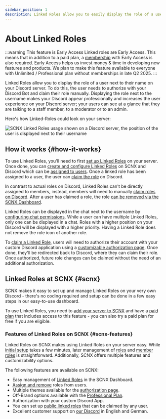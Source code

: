 ```yaml
---
sidebar_position: 1
description: Linked Roles allow you to easily display the role of a user next to their username in your chat.
---
```


# About Linked Roles

:::warning This feature is Early Access
Linked roles are Early Access. This means that in addition to a paid plan,
a [membership](https://membership.scootkit.com) with Early Access is also required. Early Access helps us invest money &
time in developing new features and products. We plan to make this feature available to everyone with Unlimited /
Professional plan without memberships in late Q2 2025.
:::

Linked Roles allow you to display the role of a user next to their name on your Discord server. To do this, the user
needs to authorize with your Discord Bot and claim their role manually. Displaying the role next to the username makes
your Discord appear professionally and increases the user experience on your Discord server; your users can see at a
glance that they are talking to a staff member, to a moderator or to an admin.

Here's how Linked-Roles could look on your server:

![SCNX Linked Roles usage shown on a Discord server, the position of the user is displayed next to their username](https://scnx.app/img/linked-roles-example.png)

## How it works {#how-it-works}

To use Linked Roles, you'll need to first [set up Linked Roles](./../linked-roles) on your server. Once done, you
can [create and configure Linked Roles](./role-management) on SCNX and Discord which can
be [assigned to users](./user-management). Once a linked role has been assigned to a user, the user
can [claim the role](./claim-roles) on Discord.

In contrast to actual roles on Discord, Linked Roles can't be directly assigned to members, instead, members will need
to manually [claim roles on Discord](./claim-roles). After a user has claimed a role, the
role [can be removed via the SCNX Dashboard](./user-management#remove-role).

Linked Roles can be displayed in the chat next to the username
by [configuring chat permissions](./role-management#display-in-chat). While a user can have multiple Linked Roles, only
one can be displayed in a chat. Roles with a higher position on your Discord will be displayed with a higher priority.
Having a Linked Role does not remove the role icon of another role.

To [claim a Linked Role](./claim-roles), users will need to authorize their account with your custom Discord application
using a
[customizable authorization page](./settings#authorization-page). Once done, they'll be redirected back to Discord,
where they can claim their role. Once authorized, future role changes can be claimed without the need of an additional
authorization.

## Linked Roles at SCNX {#scnx}

SCNX makes it easy to set up and manage Linked Roles on your very own Discord - there's no coding required and setup can
be done in a few easy steps in our easy-to-use dashboard.

To use Linked Roles, you need to [add your server to SCNX](./../setup) and have a [paid plan](../scnx/guilds/plans) that
includes access to this feature - you can also try a paid plan for free if you are eligible.

### Features of Linked Roles on SCNX {#scnx-features}

Linked Roles on SCNX makes using Linked Roles on your server easy. While [initial setup](./../linked-roles) takes a few
minutes, later management of [roles](./role-management) and [member roles](./user-management) is straightforward.
Additionally, SCNX
offers multiple features and customizability options.

The following features are available on SCNX:

* Easy management of [Linked Roles](./role-management) in the SCNX Dashboard.
* [Assign and remove](./user-management) roles from users.
* Multiple themes available for the [authorization page](./settings#authorization-page).
* Off-Brand options available with the [Professional Plan](./../scnx/guilds/plans).
* Authorization with your custom Discord App.
* You can set up [public linked roles](./role-management#public-roles) that can be claimed by any user.
* Excellent customer support on [our Discord](https://scootk.it/dc-en) in English and German.